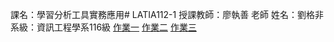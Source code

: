 課名：學習分析工具實務應用# LATIA112-1
授課教師：廖執善 老師
姓名：劉格非
系級：資訊工程學系116級
[作業一](https://github.com/fionaliu0621/LATIA112-1/blob/main/HW1.py)
[作業二](https://github.com/fionaliu0621/LATIA112-1/blob/main/hw2(selenium).py)
[作業三](https://github.com/fionaliu0621/LATIA112-1/tree/main/EchoBot)
